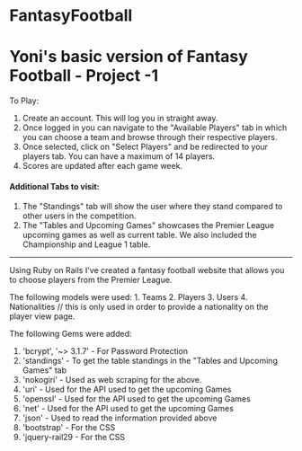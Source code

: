 # FantasyFootball
# Yoni's basic version of Fantasy Football - Project -1

To Play:
1.  Create an account. This will log you in straight away.
2.  Once logged in you can navigate to the "Available Players" tab in which you can choose a team and browse through their respective players.
3.  Once selected, click on "Select Players" and be redirected to your players tab. You can have a maximum of 14 players.
4.  Scores are updated after each game week.


#### Additional Tabs to visit:
1.  The "Standings" tab will show the user where they stand compared to other users in the competition.
2.  The "Tables and Upcoming Games" showcases the Premier League upcoming games as well as current table. We also included the Championship and League 1 table.

--------------

Using Ruby on Rails I've created a fantasy football website that allows you to choose players from the Premier League.

The following models were used:
      1. Teams
      2. Players
      3. Users
      4. Nationalities // this is only used in order to provide a nationality on the player view page.

The following Gems were added:
1. 'bcrypt', '~> 3.1.7' - For Password Protection
2. 'standings' - To get the table standings in the "Tables and Upcoming Games" tab
3. 'nokogiri' - Used as web scraping for the above.
4. 'uri' - Used for the API used to get the upcoming Games
5. 'openssl' - Used for the API used to get the upcoming Games
6. 'net' - Used for the API used to get the upcoming Games
7. 'json' - Used to read the information provided above
8. 'bootstrap' - For the CSS
9. 'jquery-rail29 - For the CSS
